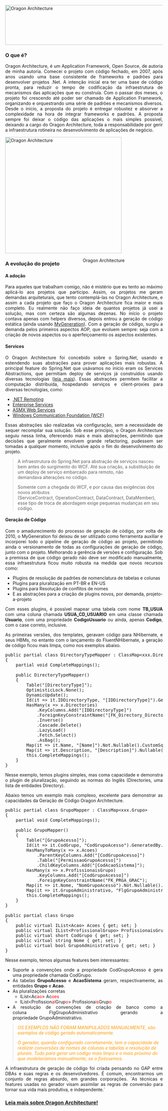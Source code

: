 <p style="text-align: justify;"><img class="size-full wp-image-50 aligncenter" src="http://luizcarlosfaria.net/wp-content/uploads/2014/03/OragonArchitecture.export.png" alt="Oragon Architecture" width="613" height="127" /></p>

<h3 style="text-align: justify;">O que é?</h3>
<p style="text-align: justify;">Oragon Architecture, é um Application Framework, Open Source, de autoria de minha autoria. Comecei o projeto com código fechado, em 2007, após anos usando uma base consistente de frameworks e padrões para desenvolver projetos .Net. A intenção inicial era ter uma base de código pronta, para reduzir o tempo de codificação da infraestrutura de mecanismos das aplicações que eu construía. Com o passar dos meses, o projeto foi crescendo até poder ser chamado de Application Framework, organizando e orquestrando uma série de padrões e mecanismos diversos. Desde o início, a proposta do projeto é entregar robustez e absorver a complexidade na hora de integrar frameworks e padrões. A proposta sempre foi deixar o código das aplicações o mais simples possível, deixando a cargo do Oragon Architecture, toda a responsabilidade por gerir a infraestrutura rotineira no desenvolvimento de aplicações de negócio.</p>
<div id="attachment_88" style="width: 382px;" ><img class="size-full wp-image-88" src="http://luizcarlosfaria.net/wp-content/uploads/2014/03/Oragon-Architecture-Penknife.export.png" alt="Oragon Architecture" width="372" height="371"><p style="float: right !important;display:block !important;">Oragon Architecture</p></div>
<h3 style="text-align: justify;"></h3>
<h3 style="text-align: justify;">A evolução do projeto</h3>
<h4 style="text-align: justify;">A adoção</h4>
<p style="text-align: justify;">Para aqueles que trabalham comigo, não é mistério que eu tento ao máximo aplicá-lo aos projetos que participo. Assim, os projetos me geram demandas arquiteturais, que tento contemplá-las no Oragon Architecture, e assim a cada projeto que faço o Oragon Architecture fica maior e mais completo. Eu realmente não faço ideia de quantos projetos já usei a solução, mas com certeza são algumas dezenas. No início o projeto contava apenas com helpers diversos, depois entrou a geração de código estática (ainda usando <a href="http://www.mygenerationsoftware.com/" target="_blank">MyGeneration</a>). Com a geração de código, surgiu a demanda pelos primeiros aspectos AOP, que evoluem sempre: seja com a criação de novos aspectos ou o aperfeiçoamento os aspectos existentes.</p>

<h4 style="text-align: justify;">Services</h4>
<p style="text-align: justify;">O Oragon Architecture foi concebido sobre o Spring.Net, usando e estendendo suas abstrações para prover aplicações mais robustas. A principal feature do Spring.Net que usávamos no início eram os Services Abstractions, que permitiam deploy de serviços já construídos usando diversas tecnologias (<a href="http://www.springframework.net/doc-latest/reference/html/psa-intro.html" target="_blank">leia mais</a>). Essas abstrações permitem facilitar a computação distribuída, hospedando serviços e client-proxies para diversas tecnologias, como:</p>

<ul style="text-align: justify;">
	<li><a href="http://www.springframework.net/doc-latest/reference/html/remoting.html" target="_blank">.NET Remoting</a></li>
	<li><a href="http://www.springframework.net/doc-latest/reference/html/services.html" target="_blank">Enterprise Services</a></li>
	<li><a href="http://www.springframework.net/doc-latest/reference/html/webservices.html" target="_blank">ASMX Web Services</a></li>
	<li><a href="http://www.springframework.net/doc-latest/reference/html/wcf.html" target="_blank">Windows Communication Foundation (WCF)</a></li>
</ul>
<p style="text-align: justify;">Essas abstrações são realizadas via configuração, sem a necessidade de sequer recompilar sua solução. Sob esse princípio, o Oragon Architecture seguiu nessa linha, oferecendo mais e mais abstrações, permitindo que decisões que geralmente envolvem grande refactoring, pudessem ser tomadas a qualquer momento, inclusive após o fim do desenvolvimento do projeto.</p>

<blockquote>A infraestrutura do Spring.Net para abstração de serviços nasceu bem antes do surgimento do WCF. Até sua criação, a substituição de um deploy de serviço embarcado para remoto, não demandava alterações no código.

Somente com a chegada do WCF, e por causa das exigências dos novos atributos (ServiceContract, OperationContract, DataContract, DataMember), esse tipo de troca de abordagem exige pequenas mudanças em seu código.</blockquote>
<h4 style="text-align: justify;">Geração de Código</h4>
<p style="text-align: justify;">Com o amadurecimento do processo de geração de código, por volta de 2010, o MyGeneration foi deixou de ser utilizado como ferramenta auxiliar e incorporei todo o pipeline de geração de código ao projeto, permitindo ainda o versionamento de todas as configurações de geração de código, junto com o projeto. Melhorando a gerência de versões e configuração. Sob a premissa de que código gerado não deve ser modificado manualmente, essa infraestrutura ficou muito robusta na medida que novos recursos como:</p>

<ul style="text-align: justify;">
	<li>Plugins de resolução de padrões de nomenclatura de tabelas e colunas</li>
	<li>Plugins para pluralização em PT-BR e EN-US</li>
	<li>Plugins para Resolução de conflitos de nomes</li>
	<li>E as abstrações para a criação de plugins novos, por demanda, projeto-a-projeto</li>
</ul>
<p style="text-align: justify;">Com esses plugins, é possível mapear uma tabela com nome <strong>TB_USUA</strong> com uma coluna chamada <strong>USUA_CD_USUARIO</strong> em uma classe chamada <strong>Usuario</strong>, com uma propriedade <strong>CodigoUsuario</strong> ou ainda, apenas<strong> Codigo</strong>, com o case correto, inclusive.</p>
<p style="text-align: justify;">As primeiras versões, dos templates, geravam código para NHibernate, e seus HBMs, no entanto com o lançamento do FluentNHibernate, a geração de código ficou mais limpa, como nos exemplos abaixo.</p>

<pre class="lang:c# decode:true">public partial class DirectoryTypeMapper : ClassMap&lt;xxx.DirectoryType&gt;
{
	partial void CompleteMappings();

	public DirectoryTypeMapper()
	{
		Table("[DirectoryType]");
		OptimisticLock.None();
		DynamicUpdate();
		Id(it =&gt; it.IDDirectoryType, "[IDDirectoryType]").GeneratedBy.Assigned();
		HasMany(x =&gt; x.Directories)
			.KeyColumns.Add("[IDDirectoryType]")
			.ForeignKeyConstraintName("[FK_Directory_DirectoryType]")
			.Inverse()
			.Cascade.Delete()				
			.LazyLoad()
			.Fetch.Select()
			.AsBag();
		Map(it =&gt; it.Name, "[Name]").Not.Nullable().CustomSqlType("varchar(300)").Length(300);
		Map(it =&gt; it.Description, "[Description]").Nullable().CustomSqlType("text");
		this.CompleteMappings();
	}		
}</pre>
<p style="text-align: justify;">Nesse exemplo, temos plugins simples, mas coma capacidade e demonstra o plugin de pluralização, seguindo as normas do Inglês (Directories, uma lista de entidades Directory).</p>
<p style="text-align: justify;">Abaixo temos um exemplo mais complexo, excelente para demonstrar as capacidades da Geração de Código Oragon Architecture.</p>

<pre class="lang:c# decode:true">public partial class GrupoMapper : ClassMap&lt;xxx.Grupo&gt;
{
	partial void CompleteMappings();

	public GrupoMapper()
	{
		Table("[GrupoAcesso]");
		Id(it =&gt; it.CodGrupo, "CodGrupoAcesso").GeneratedBy.Identity();
		HasManyToMany(x =&gt; x.Acoes)
			.ParentKeyColumns.Add("[CodGrupoAcesso]")
			.Table("[PermissaoGrupoAcesso]")
			.ChildKeyColumns.Add("[CodAcaoSistema]");
		HasMany(x =&gt; x.ProfissionaisGrupo)
			.KeyColumns.Add("[CodGrupoAcesso]")
			.ForeignKeyConstraintName("FK_PRGA_GRAC");
		Map(it =&gt; it.Nome, "NomGrupoAcesso").Not.Nullable().CustomSqlType("varchar(100)").Length(100);
		Map(it =&gt; it.GrupoAdministrativo, "FlgGrupoAdministrativo").Not.Nullable().CustomSqlType("bit");
		this.CompleteMappings();
	}		
}

public partial class Grupo
{
	public virtual IList&lt;Acao&gt; Acoes { get; set; }
	public virtual IList&lt;ProfissionalGrupo&gt; ProfissionaisGrupo { get; set; }
	public virtual short CodGrupo { get; set; }
	public virtual string Nome { get; set; }
	public virtual bool GrupoAdministrativo { get; set; }
}
</pre>
<p style="text-align: justify;">Nesse exemplo, temos algumas features bem interessantes:</p>

<ul style="text-align: justify;">
	<li>Suporte a convenções onde a propriedade CodGrupoAcesso é gera uma propriedade chamada CodGrupo.</li>
	<li>As tabelas <strong>GrupoAcesso</strong> e <strong>AcaoSistema</strong> geram, respectivamente, as entidades <strong>Grupo</strong> e <strong>Acao</strong>.</li>
	<li>As pluralizações corretas
<ul>
	<li>IList&lt;Ac<span style="color: #ff0000;">ao</span>&gt; Ac<span style="color: #ff0000;">oes</span></li>
	<li>IList&lt;Profission<span style="color: #ff0000;">al</span>Grup<span style="color: #ff0000;">o</span>&gt; Profissiona<span style="color: #ff0000;">is</span>Grup<span style="color: #ff0000;">o</span></li>
</ul>
</li>
	<li>A resolução de convenções de criação de banco como a coluna FlgGrupoAdministrativo gerando a propriedade GrupoAdministrativo.</li>
</ul>
<blockquote><span style="color: #ff9900;"><em>OS EXEMPLOS NÃO FORAM MANIPULADOS MANUALMENTE, são exemplos de código gerado automaticamente.</em></span>


<span style="color: #ff9900;"><em>O gerador, quando configurado corretamente, tem a capacidade de realizar conversões de nomes de colunas e tabelas e resolução de plurais. Tudo para gerar um código mais limpo e o mais próximo do que modelaríamos manualmente, se o fizéssemos.</em></span></blockquote>
<p style="text-align: justify;">A infraestrutura de geração de código foi criada pensando no GAP entre DBAs e suas regras e os desenvolvedores. É comum, encontrarmos um conjunto de regras absurdo, em grandes corporações. `As técnicas e features usadas no gerador visam assimilar as regras de conversão para tornar sua vida mais produtiva, e independente.`</p>

<h3 style="text-align: justify;"><a href="http://luizcarlosfaria.net/category/oragon-architecture/">Leia mais sobre Oragon Architecture!</a></h3>
